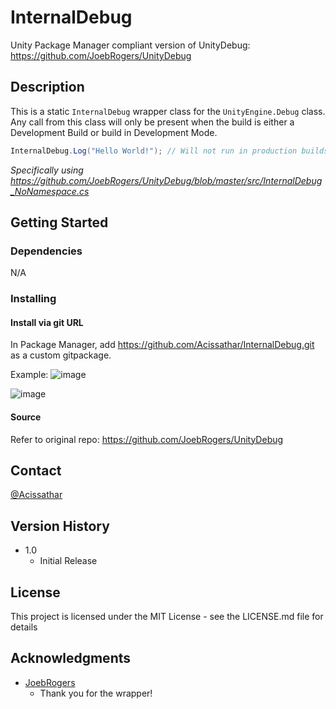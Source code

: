 # InternalDebug

Unity Package Manager compliant version of UnityDebug: https://github.com/JoebRogers/UnityDebug

## Description

This is a static `InternalDebug` wrapper class for the `UnityEngine.Debug` class.
Any call from this class will only be present when the build is either a Development Build or build in
Development Mode.

```csharp
InternalDebug.Log("Hello World!"); // Will not run in production builds unlike Debug.Log
```

*Specifically using https://github.com/JoebRogers/UnityDebug/blob/master/src/InternalDebug_NoNamespace.cs*

## Getting Started

### Dependencies

N/A

### Installing

#### Install via git URL

In Package Manager, add https://github.com/Acissathar/InternalDebug.git as a custom gitpackage.

Example:
![image](https://github.com/user-attachments/assets/eb88d6e1-4910-487c-93e6-82f4e274dc1a)

![image](https://github.com/user-attachments/assets/d27e7c76-d30b-4007-8c9b-50ed4a82349f)

#### Source

Refer to original repo: https://github.com/JoebRogers/UnityDebug

## Contact

[@Acissathar](https://twitter.com/Acissathar)

## Version History

* 1.0
    * Initial Release

## License

This project is licensed under the MIT License - see the LICENSE.md file for details

## Acknowledgments
* [JoebRogers](https://github.com/JoebRogers)
  - Thank you for the wrapper!
